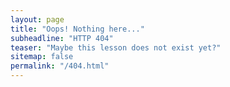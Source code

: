 ```yaml
---
layout: page
title: "Oops! Nothing here..."
subheadline: "HTTP 404"
teaser: "Maybe this lesson does not exist yet?"
sitemap: false
permalink: "/404.html"
---
```

